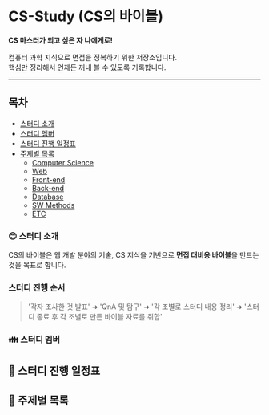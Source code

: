 
# CS-Study (CS의 바이블)
**CS 마스터가 되고 싶은 자 나에게로!**

컴퓨터 과학 지식으로 면접을 정복하기 위한 저장소입니다.  
핵심만 정리해서 언제든 꺼내 볼 수 있도록 기록합니다.


---

## 목차
- [스터디 소개](#-스터디-소개)
- [스터디 멤버](#-스터디-멤버)
- [스터디 진행 일정표](#-스터디-진행-일정표)
- [주제별 목록](#-주제별-목록)
  - [Computer Science](#computer-science)
  - [Web](#web)
  - [Front-end](#front-end)
  - [Back-end](#back-end)
  - [Database](#database)
  - [SW Methods](#sw-methods)
  - [ETC](#etc)





### 😊 스터디 소개
CS의 바이블은 웹 개발 분야의 기술, CS 지식을 기반으로 **면접 대비용 바이블**을 만드는 것을 목표로 합니다.



###  스터디 진행 순서
> '각자 조사한 것 발표' ➜ 'QnA 및 탐구' ➜ '각 조별로 스터디 내용 정리' ➜ '스터디 종료 후 각 조별로 만든 바이블 자료를 취합'


### 👪 스터디 멤버

## 📅 스터디 진행 일정표

## 📂 주제별 목록
